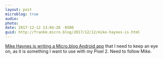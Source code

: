 ```yaml
---
layout: post
microblog: true
audio: 
photo: 
date: 2017-12-12 13:04:28 -0500
guid: http://frankm.micro.blog/2017/12/12/mike-haynes-is.html
---
```

[Mike Haynes is writing a Micro.blog Android app](https://mikehaynes.blog/1331) that I need to keep an eye on, as it is something I want to use with my Pixel 2. Need to follow Mike.
